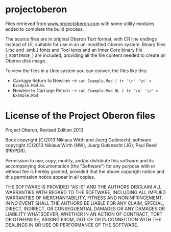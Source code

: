 # projectoberon
Files retrieved from www.projectoberon.com with some utility modules added to complete the build process.

The source files are in original Oberon Text format, with CR line endings instead of LF, suitable for use in an un-modified Oberon system.
Binary files (.rsc and .smb,) fonts and Tool texts and an Inner Core binary file (`_BOOTIMAGE_`) are included, providing all the file content needed to create an Oberon disk image.  

To view the files in a Unix system you can convert the files like this:
* Carriage Return to Newline -->  `cat Example.Mod | tr '\r' '\n' > Example.Mod.NL`
* Newline to Carriage Return -->  `cat Example.Mod.NL | tr '\n' '\r' > Example.Mod`


# License of the Project Oberon files

Project Oberon, Revised Edition 2013

Book copyright (C)2013 Niklaus Wirth and Juerg Gutknecht;
software copyright (C)2013 Niklaus Wirth (NW), Juerg Gutknecht (JG), Paul
Reed (PR/PDR).

Permission to use, copy, modify, and/or distribute this software and its
accompanying documentation (the "Software") for any purpose with or
without fee is hereby granted, provided that the above copyright notice
and this permission notice appear in all copies.

THE SOFTWARE IS PROVIDED "AS IS" AND THE AUTHORS DISCLAIM ALL WARRANTIES
WITH REGARD TO THE SOFTWARE, INCLUDING ALL IMPLIED WARRANTIES OF
MERCHANTABILITY, FITNESS AND NONINFRINGEMENT.  IN NO EVENT SHALL THE
AUTHORS BE LIABLE FOR ANY CLAIM, SPECIAL, DIRECT, INDIRECT, OR
CONSEQUENTIAL DAMAGES OR ANY DAMAGES OR LIABILITY WHATSOEVER, WHETHER IN
AN ACTION OF CONTRACT, TORT OR OTHERWISE, ARISING FROM, OUT OF OR IN
CONNECTION WITH THE DEALINGS IN OR USE OR PERFORMANCE OF THE SOFTWARE.


